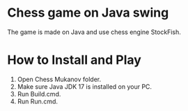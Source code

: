 # Chess game on Java swing
The game is made on Java and use chess engine StockFish.
# How to Install and Play
1. Open Chess Mukanov folder.
2. Make sure Java JDK 17 is installed on your PC.
3. Run Build.cmd.
4. Run Run.cmd.
